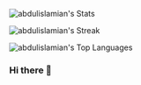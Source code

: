 ![abdulislamian's Stats](https://github-readme-stats.vercel.app/api?username=abdulislamian&theme=vue-dark&show_icons=true&hide_border=true&count_private=true)

![abdulislamian's Streak](https://github-readme-streak-stats.herokuapp.com/?user=abdulislamian&theme=radical&hide_border=true)

![abdulislamian's Top Languages](https://github-readme-stats.vercel.app/api/top-langs/?username=abdulislamian&theme=tokyonight&show_icons=true&hide_border=true&layout=compact)
### Hi there 👋
